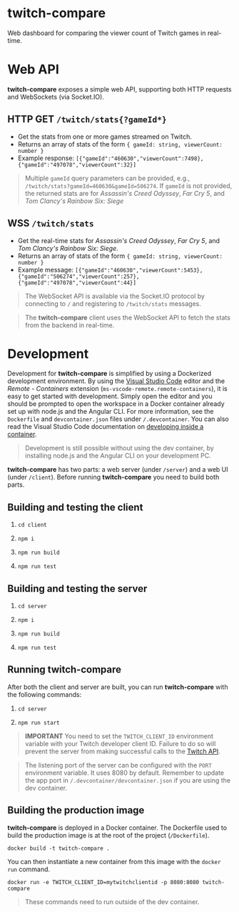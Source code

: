 # twitch-compare
Web dashboard for comparing the viewer count of Twitch games in real-time.


# Web API
**twitch-compare** exposes a simple web API, supporting both HTTP requests and WebSockets (via Socket.IO).

## HTTP GET `/twitch/stats{?gameId*}`
- Get the stats from one or more games streamed on Twitch.
- Returns an array of stats of the form `{ gameId: string, viewerCount: number }`
- Example response: `[{"gameId":"460630","viewerCount":7498},{"gameId":"497078","viewerCount":32}]`
> Multiple `gameId` query parameters can be provided, e.g., `/twitch/stats?gameId=460630&gameId=506274`. If `gameId` is not provided, the returned stats are for *Assassin's Creed Odyssey*, *Far Cry 5*, and *Tom Clancy's Rainbow Six: Siege*

## WSS `/twitch/stats`
- Get the real-time stats for *Assassin's Creed Odyssey*, *Far Cry 5*, and *Tom Clancy's Rainbow Six: Siege*.
- Returns an array of stats of the form `{ gameId: string, viewerCount: number }`
- Example message: `[{"gameId":"460630","viewerCount":5453},{"gameId":"506274","viewerCount":257},{"gameId":"497078","viewerCount":44}]`

> The WebSocket API is available via the Socket.IO protocol by connecting to `/` and registering to `/twitch/stats` messages.

> The **twitch-compare** client uses the WebSocket API to fetch the stats from the backend in real-time.

# Development

Development for **twitch-compare** is simplified by using a Dockerized development environment. By using the [Visual Studio Code](https://code.visualstudio.com/) editor and the *Remote - Containers* extension (`ms-vscode-remote.remote-containers`), it is easy to get started with development. Simply open the editor and you should be prompted to open the workspace in a Docker container already set up with node.js and the Angular CLI. For more information, see the `Dockerfile` and `devcontainer.json` files under `/.devcontainer`. You can also read the Visual Studio Code documentation on [developing inside a container](https://code.visualstudio.com/docs/remote/containers).
> Development is still possible without using the dev container, by installing node.js and the Angular CLI on your development PC.

**twitch-compare** has two parts: a web server (under `/server`) and a web UI (under `/client`). Before running **twitch-compare** you need to build both parts.

## Building and testing the client
1. `cd client`

2. `npm i`

3. `npm run build`

4. `npm run test`

## Building and testing the server
1. `cd server`

2. `npm i`

3. `npm run build`

4. `npm run test`

## Running twitch-compare
After both the client and server are built, you can run **twitch-compare** with the following commands:

1. `cd server`

2. `npm run start`

> **IMPORTANT** You need to set the `TWITCH_CLIENT_ID` environment variable with your Twitch developer client ID. Failure to do so will prevent the server from making successful calls to the [Twitch API](https://dev.twitch.tv/docs/api).

> The listening port of the server can be configured with the `PORT` environment variable. It uses 8080 by default. Remember to update the app port in `/.devcontainer/devcontainer.json` if you are using the dev container.

## Building the production image
**twitch-compare** is deployed in a Docker container. The Dockerfile used to build the production image is at the root of the project (`/Dockerfile`).

`docker build -t twitch-compare .`

You can then instantiate a new container from this image with the `docker run` command.

`docker run -e TWITCH_CLIENT_ID=mytwitchclientid -p 8080:8080 twitch-compare`

> These commands need to run outside of the dev container.
